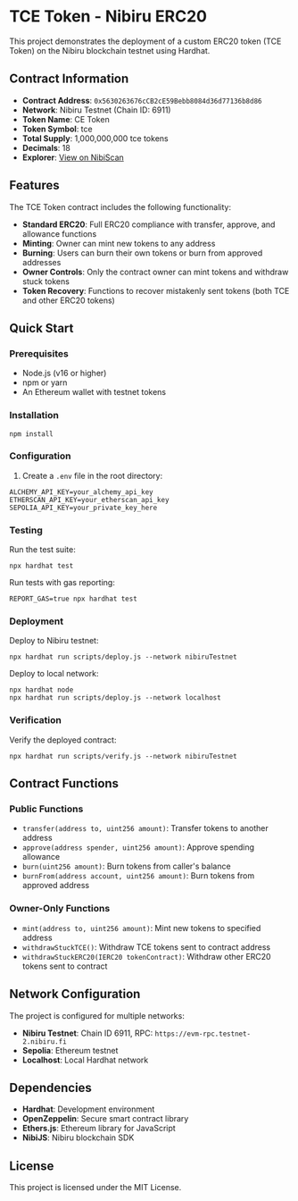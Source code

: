 # TCE Token - Nibiru ERC20

This project demonstrates the deployment of a custom ERC20 token (TCE Token) on the Nibiru blockchain testnet using Hardhat.

## Contract Information

- **Contract Address**: `0x5630263676cCB2cE59Bebb8084d36d77136b8d86`
- **Network**: Nibiru Testnet (Chain ID: 6911)
- **Token Name**: CE Token
- **Token Symbol**: tce
- **Total Supply**: 1,000,000,000 tce tokens
- **Decimals**: 18
- **Explorer**: [View on NibiScan](https://testnet.nibiscan.io/token/0x5630263676cCB2cE59Bebb8084d36d77136b8d86?type=erc20)

## Features

The TCE Token contract includes the following functionality:

- **Standard ERC20**: Full ERC20 compliance with transfer, approve, and allowance functions
- **Minting**: Owner can mint new tokens to any address
- **Burning**: Users can burn their own tokens or burn from approved addresses
- **Owner Controls**: Only the contract owner can mint tokens and withdraw stuck tokens
- **Token Recovery**: Functions to recover mistakenly sent tokens (both TCE and other ERC20 tokens)

## Quick Start

### Prerequisites

- Node.js (v16 or higher)
- npm or yarn
- An Ethereum wallet with testnet tokens

### Installation

```shell
npm install
```

### Configuration

1. Create a `.env` file in the root directory:
```
ALCHEMY_API_KEY=your_alchemy_api_key
ETHERSCAN_API_KEY=your_etherscan_api_key
SEPOLIA_API_KEY=your_private_key_here
```

### Testing

Run the test suite:
```shell
npx hardhat test
```

Run tests with gas reporting:
```shell
REPORT_GAS=true npx hardhat test
```

### Deployment

Deploy to Nibiru testnet:
```shell
npx hardhat run scripts/deploy.js --network nibiruTestnet
```

Deploy to local network:
```shell
npx hardhat node
npx hardhat run scripts/deploy.js --network localhost
```

### Verification

Verify the deployed contract:
```shell
npx hardhat run scripts/verify.js --network nibiruTestnet
```

## Contract Functions

### Public Functions

- `transfer(address to, uint256 amount)`: Transfer tokens to another address
- `approve(address spender, uint256 amount)`: Approve spending allowance
- `burn(uint256 amount)`: Burn tokens from caller's balance
- `burnFrom(address account, uint256 amount)`: Burn tokens from approved address

### Owner-Only Functions

- `mint(address to, uint256 amount)`: Mint new tokens to specified address
- `withdrawStuckTCE()`: Withdraw TCE tokens sent to contract address
- `withdrawStuckERC20(IERC20 tokenContract)`: Withdraw other ERC20 tokens sent to contract

## Network Configuration

The project is configured for multiple networks:

- **Nibiru Testnet**: Chain ID 6911, RPC: `https://evm-rpc.testnet-2.nibiru.fi`
- **Sepolia**: Ethereum testnet
- **Localhost**: Local Hardhat network

## Dependencies

- **Hardhat**: Development environment
- **OpenZeppelin**: Secure smart contract library
- **Ethers.js**: Ethereum library for JavaScript
- **NibiJS**: Nibiru blockchain SDK

## License

This project is licensed under the MIT License.
